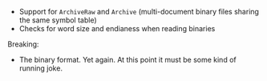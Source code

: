 - Support for `ArchiveRaw` and `Archive` (multi-document binary files sharing the same symbol table)
- Checks for word size and endianess when reading binaries

Breaking:

- The binary format. Yet again. At this point it must be some kind of running joke.